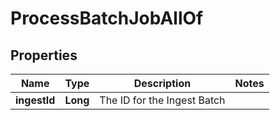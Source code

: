 

# ProcessBatchJobAllOf


## Properties

Name | Type | Description | Notes
------------ | ------------- | ------------- | -------------
**ingestId** | **Long** | The ID for the Ingest Batch | 



